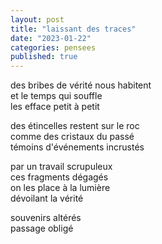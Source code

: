 ```yaml
---
layout: post
title: "laissant des traces"
date: "2023-01-22"
categories: pensees
published: true
---
```


des bribes de vérité nous habitent  
et le temps qui souffle  
les efface petit à petit  

des étincelles restent sur le roc  
comme des cristaux du passé  
témoins d'événements incrustés  

par un travail scrupuleux  
ces fragments dégagés  
on les place à la lumière  
dévoilant la vérité  

souvenirs altérés  
passage obligé  

